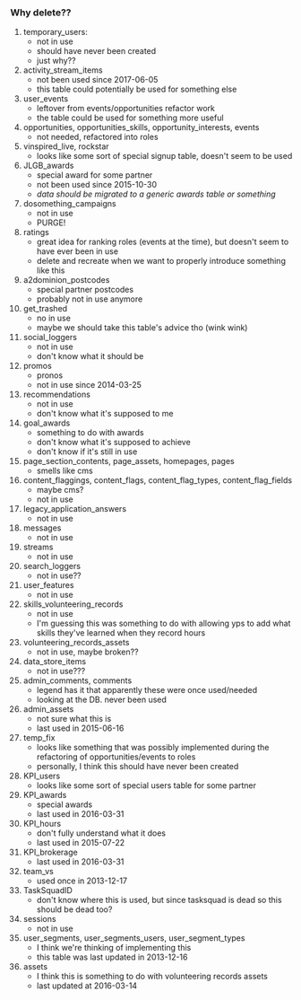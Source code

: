 ### Why delete??

1. temporary_users:
    - not in use
    - should have never been created
    - just why??
2. activity_stream_items
    - not been used since 2017-06-05
    - this table could potentially be used for something else
3. user_events
    - leftover from events/opportunities refactor work
    - the table could be used for something more useful
4. opportunities, opportunities_skills, opportunity_interests, events
    - not needed, refactored into roles
5. vinspired_live, rockstar
    - looks like some sort of special signup table, doesn't seem to be used
6. JLGB_awards
    - special award for some partner
    - not been used since 2015-10-30
    - *data should be migrated to a generic awards table or something*
7. dosomething_campaigns
    - not in use
    - PURGE!
8. ratings
    - great idea for ranking roles (events at the time), but doesn't seem to have ever been in use
    - delete and recreate when we want to properly introduce something like this
9. a2dominion_postcodes
    - special partner postcodes
    - probably not in use anymore
10. get_trashed
    - no in use
    - maybe we should take this table's advice tho (wink wink)
11. social_loggers
    - not in use
    - don't know what it should be
12. promos
    - pronos
    - not in use since 2014-03-25
13. recommendations
    - not in use
    - don't know what it's supposed to me
14. goal_awards
    - something to do with awards
    - don't know what it's supposed to achieve
    - don't know if it's still in use
16. page_section_contents, page_assets, homepages, pages
    - smells like cms
17. content_flaggings, content_flags, content_flag_types, content_flag_fields
    - maybe cms?
    - not in use
18. legacy_application_answers
    - not in use
19. messages
    - not in use
20. streams
    - not in use
21. search_loggers
    - not in use??
22. user_features
    - not in use
23. skills_volunteering_records
    - not in use
    - I'm guessing this was something to do with allowing yps to add what skills they've learned when they record hours
24. volunteering_records_assets
    - not in use, maybe broken??
25. data_store_items
    - not in use???
26. admin_comments, comments
    - legend has it that apparently these were once used/needed
    - looking at the DB. never been used
27. admin_assets
    - not sure what this is
    - last used in 2015-06-16
28. temp_fix
    - looks like something that was possibly implemented during the refactoring of opportunities/events to roles
    - personally, I think this should have never been created
29. KPI_users
    - looks like some sort of special users table for some partner
30. KPI_awards
    - special awards
    - last used in 2016-03-31
31. KPI_hours
    - don't fully understand what it does
    - last used in 2015-07-22
32. KPI_brokerage
    - last used in 2016-03-31
33. team_vs
    - used once in 2013-12-17
34. TaskSquadID
    - don't know where this is used, but since tasksquad is dead so this should be dead too?
35. sessions
    - not in use
36. user_segments, user_segments_users, user_segment_types
    - I think we're thinking of implementing this
    - this table was last updated in 2013-12-16
37. assets
    - I think this is something to do with volunteering records assets
    - last updated at 2016-03-14
